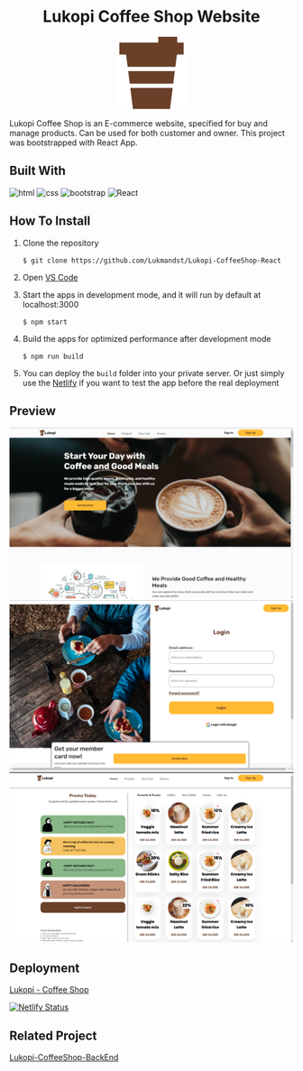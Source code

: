 # <h1 align="center">Lukopi Coffee Shop Website</h1>
<div align="center">
<img src='/src/assets/image/stock/coffee 1.png' margin="auto"/>
</div>



Lukopi Coffee Shop is an E-commerce website, specified for buy and manage products. Can be used for both customer and owner. This project was bootstrapped with React App. 

## Built With

![html](https://img.shields.io/badge/html-5-blue)
![css](https://img.shields.io/badge/css-3-yellow)
![bootstrap](https://img.shields.io/badge/bootstrap-5.2-blueviolet)
![React](https://img.shields.io/badge/-ReactJs-blue)

## How To Install

1. Clone the repository
   ```
   $ git clone https://github.com/Lukmandst/Lukopi-CoffeeShop-React
   ```
2. Open [VS Code](https://code.visualstudio.com/)
3. Start the apps in development mode, and it will run by default at localhost:3000
   ```
   $ npm start
   ```
   
4. Build the apps for optimized performance after development mode
   ```
   $ npm run build
   ```
5. You can deploy the `build` folder into your private server. Or just simply use the [Netlify](https://netlify.app) if you want to test the app before the real deployment

## Preview

<div display=flex flex-direction=column row-gap=10px align="center" height="500px">
<img src="/src/assets/screenshot/Homepage.png"  alt="home" />
<img src="/src/assets/screenshot/Login-page.png"  alt="login" />
<img src="/src/assets/screenshot/Product-page.png"  alt="product" />
</div>

## Deployment

[Lukopi - Coffee Shop](https://lukopi-coffeeshop.netlify.app/) 

[![Netlify Status](https://api.netlify.com/api/v1/badges/540034e6-3e45-4ac0-873f-b3bb48af82b3/deploy-status)](https://app.netlify.com/sites/lukopi-coffeeshop/deploys)

## Related Project

[Lukopi-CoffeeShop-BackEnd](https://github.com/Lukmandst/Lukopi-CoffeeShop)
